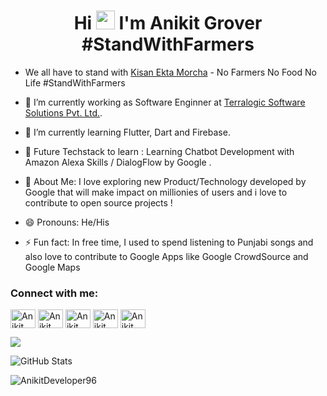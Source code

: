 <h1 align="center">Hi <img src="https://raw.githubusercontent.com/iampavangandhi/iampavangandhi/master/gifs/Hi.gif" width="30px"> I'm Anikit Grover  #StandWithFarmers 
</h1>

- We all have to stand with [Kisan Ekta Morcha](https://thekisanektamorcha.com/) - No Farmers No Food No Life #StandWithFarmers 

- 🔭 I’m currently working as Software Enginner at  [Terralogic Software Solutions Pvt. Ltd.](https://www.terralogic.com/).

- 🌱 I’m currently learning Flutter, Dart and Firebase.

- 🌱 Future Techstack to learn  : Learning Chatbot Development with Amazon Alexa Skills / DialogFlow by Google .
 
- 🌱 About Me: I love exploring new Product/Technology developed by Google that will make impact on millionies of users and i love to contribute to open source projects !

- 😄 Pronouns: He/His

- ⚡ Fun fact: In free time, I used to spend listening to Punjabi songs and also love to  contribute to Google Apps like Google CrowdSource and Google Maps


<h3 align="left">Connect with me:</h3>
<p align="left">
<a href="https://www.youtube.com/channel/UCzwhPwhZJ5kZuKxHPQipOKw" target="blank"><img align="center" src="https://raw.githubusercontent.com/rahuldkjain/github-profile-readme-generator/master/src/images/icons/Social/youtube.svg" alt="Anikit Grover" height="30" width="40" /></a>
<a href="https://twitter.com/anikitgrover96" target="blank"><img align="center" src="https://raw.githubusercontent.com/rahuldkjain/github-profile-readme-generator/master/src/images/icons/Social/twitter.svg" alt="Anikit Grover" height="30" width="40" /></a>
<a href="https://www.linkedin.com/in/anikit-grover/" target="blank"><img align="center" src="https://raw.githubusercontent.com/rahuldkjain/github-profile-readme-generator/master/src/images/icons/Social/linked-in-alt.svg" alt="Anikit Grover" height="30" width="40" /></a>
<a href="https://github.com/AnikitDeveloper96" target="blank"><img align="center" src="https://raw.githubusercontent.com/rahuldkjain/github-profile-readme-generator/master/src/images/icons/Social/github.svg" alt="Anikit Grover" height="30" width="40" /></a>
<a href="https://www.instagram.com/anikitgrover96/" target="blank"><img align="center" src="https://raw.githubusercontent.com/rahuldkjain/github-profile-readme-generator/master/src/images/icons/Social/instagram.svg" alt="Anikit Grover" height="30" width="40" /></a>
</p>


<img src="https://github-readme-stats.vercel.app/api/top-langs/?username=AnikitDeveloper96" />

 <p><img src="https://github-readme-stats.vercel.app/api?username=AnikitDeveloper96&amp;show_icons=true" alt="GitHub Stats"></p>

<p><img align="center" src="https://github-readme-streak-stats.herokuapp.com/?user=AnikitDeveloper96&" alt="AnikitDeveloper96" /></p>

